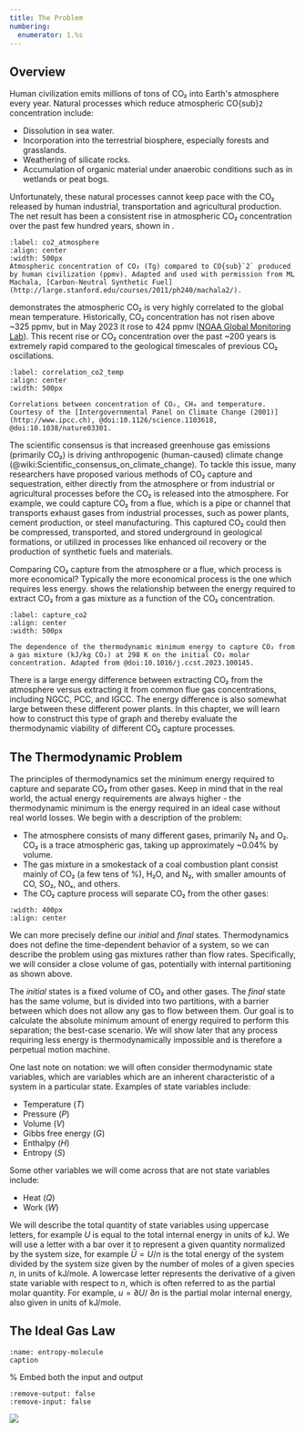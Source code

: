 ```yaml
---
title: The Problem
numbering:
  enumerator: 1.%s
---
```


## Overview

Human civilization emits millions of tons of CO₂ into Earth's atmosphere every year. 
Natural processes which reduce atmospheric CO{sub}`2` concentration include:
- Dissolution in sea water.
- Incorporation into the terrestrial biosphere, especially forests and grasslands. 
- Weathering of silicate rocks.
- Accumulation of organic material under anaerobic conditions such as in wetlands or peat bogs. 

Unfortunately, these natural processes cannot keep pace with the CO₂ released by human industrial, transportation and agricultural production. The net result has been a consistent rise in atmospheric CO₂ concentration over the past few hundred years, shown in [](#co2_atmosphere). 


```{figure} ../images/entropy/co2_atmosphere.png
:label: co2_atmosphere
:align: center
:width: 500px
Atmospheric concentration of CO₂ (Tg) compared to CO{sub}`2` produced by human civilization (ppmv). Adapted and used with permission from ML Machala, [Carbon-Neutral Synthetic Fuel](http://large.stanford.edu/courses/2011/ph240/machala2/).
```

[](#correlation_co2_temp) demonstrates the atmospheric CO₂ is very highly correlated to the global mean temperature. Historically, CO₂ concentration has not risen above ~325 ppmv, but in May 2023 it rose to 424 ppmv ([NOAA Global Monitoring Lab](https://gml.noaa.gov/ccgg/trends/data.html)). This recent rise or CO₂ concentration over the past ~200 years is extremely rapid compared to the geological timescales of previous CO₂ oscillations. 

```{figure} ../images/entropy/correlation_co2_temp.png
:label: correlation_co2_temp
:align: center
:width: 500px

Correlations between concentration of CO₂, CH₄ and temperature. Courtesy of the [Intergovernmental Panel on Climate Change (2001)](http://www.ipcc.ch), @doi:10.1126/science.1103618, @doi:10.1038/nature03301.
```

The scientific consensus is that increased greenhouse gas emissions (primarily CO₂) is driving anthropogenic (human-caused) climate change (@wiki:Scientific_consensus_on_climate_change). To tackle this issue, many researchers have proposed various methods of CO₂ capture and sequestration, either directly from the atmosphere or from industrial or agricultural processes before the CO₂ is released into the atmosphere. For example, we could capture CO₂ from a flue, which is a pipe or channel that transports exhaust gases from industrial processes, such as power plants, cement production, or steel manufacturing. This captured CO₂ could then be compressed, transported, and stored underground in geological formations, or utilized in processes like enhanced oil recovery or the production of synthetic fuels and materials. 

Comparing CO₂ capture from the atmosphere or a flue, which process is more economical? Typically the more economical process is the one which requires less energy. [](#capture_co2) shows the relationship between the energy required to extract CO₂ from a gas mixture as a function of the CO₂ concentration. 


```{figure} ../images/entropy/co2_capture.png
:label: capture_co2
:align: center
:width: 500px

The dependence of the thermodynamic minimum energy to capture CO₂ from a gas mixture (kJ/kg CO₂) at 298 K on the initial CO₂ molar concentration. Adapted from @doi:10.1016/j.ccst.2023.100145.
```

There is a large energy difference between extracting CO₂ from the atmosphere versus extracting it from common flue gas concentrations, including NGCC, PCC, and IGCC. The energy difference is also somewhat large between these different power plants. In this chapter, we will learn how to construct this type of graph and thereby evaluate the thermodynamic viability of different CO₂ capture processes.



## The Thermodynamic Problem

The principles of thermodynamics set the minimum energy required to capture and separate CO₂ from other gases. Keep in mind that in the real world, the actual energy requirements are always higher - the thermodynamic minimum is the energy required in an ideal case without real world losses. We begin with a description of the problem:

- The atmosphere consists of many different gases, primarily N₂ and O₂. CO₂ is a trace atmospheric gas, taking up approximately ~0.04% by volume.
- The gas mixture in a smokestack of a coal combustion plant consist mainly of CO₂ (a few tens of %), H₂O, and N₂, with smaller amounts of CO, SO₂, NOₓ, and others.
- The CO₂ capture process will separate CO₂ from the other gases:

```{image} ../images/entropy/problem_sep.png
:width: 400px
:align: center
```

We can more precisely define our *initial* and *final* states. Thermodynamics does not define the time-dependent behavior of a system, so we can describe the problem using gas mixtures rather than flow rates. Specifically, we will consider a close volume of gas, potentially with internal partitioning as shown above.

The *initial* states is a fixed volume of CO₂ and other gases. The *final* state has the same volume, but is divided into two partitions, with a barrier between which does not allow any gas to flow between them. Our goal is to calculate the absolute minimum amount of energy required to perform this separation; the best-case scenario. We will show later that any process requiring less energy is thermodynamically impossible and is therefore a perpetual motion machine.

One last note on notation: we will often consider thermodynamic state variables, which are variables which are an inherent characteristic of a system in a particular state. Examples of state variables include:
- Temperature ($T$)
- Pressure ($P$)
- Volume ($V$)
- Gibbs free energy ($G$)
- Enthalpy ($H$)
- Entropy ($S$)

Some other variables we will come across that are not state variables include:
- Heat ($Q$)
- Work ($W$)

We will describe the total quantity of state variables using uppercase letters, for example $U$ is equal to the total internal energy in units of kJ. We will use a letter with a bar over it to represent a given quantity normalized by the system size, for example $\bar{U} = U/n$ is the total energy of the system divided by the system size given by the number of moles of a given species $n$, in units of kJ/mole. A lowercase letter represents the derivative of a given state variable with respect to $n$, which is often referred to as the partial molar quantity. For example, $u = \partial U / \ \partial n$ is the partial molar internal energy, also given in units of kJ/mole.



## The Ideal Gas Law



```{figure} #entropymolecule
:name: entropy-molecule
caption
```

% Embed both the input and output
```{embed} #entropy_molecule_volume
:remove-output: false
:remove-input: false
```

![](#entropymolecule)

